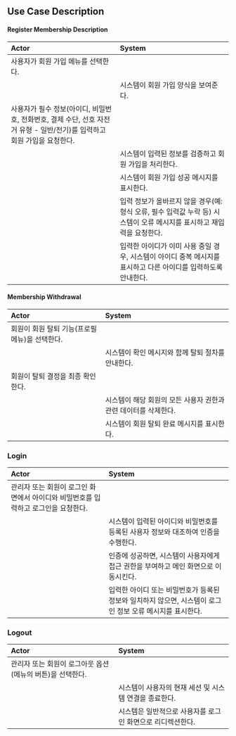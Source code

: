 ## Use Case Description

#### Register Membership Description

| Actor                                                                    | System                                                                |
| :----------------------------------------------------------------------- | :-------------------------------------------------------------------- |
| 사용자가 회원 가입 메뉴를 선택한다.                                                     |                                                                       |
|                                                                          | 시스템이 회원 가입 양식을 보여준다.                                                  |
| 사용자가 필수 정보(아이디, 비밀번호, 전화번호, 결제 수단, 선호 자전거 유형 - 일반/전기)를 입력하고 회원 가입을 요청한다. |                                                                       |
|                                                                          | 시스템이 입력된 정보를 검증하고 회원 가입을 처리한다.                                        |
|                                                                          | 시스템이 회원 가입 성공 메시지를 표시한다.                                              |
|                                                                          | 입력 정보가 올바르지 않을 경우(예: 형식 오류, 필수 입력값 누락 등) 시스템이 오류 메시지를 표시하고 재입력을 요청한다. |
|                                                                          | 입력한 아이디가 이미 사용 중일 경우, 시스템이 아이디 중복 메시지를 표시하고 다른 아이디를 입력하도록 안내한다.       |

#### Membership Withdrawal
| Actor                       | System                               |
| :-------------------------- | :----------------------------------- |
| 회원이 회원 탈퇴 기능(프로필 메뉴)을 선택한다. |                                      |
|                             | 시스템이 확인 메시지와 함께 탈퇴 절차를 안내한다.         |
| 회원이 탈퇴 결정을 최종 확인한다.         |                                      |
|                             | 시스템이 해당 회원의 모든 사용자 권한과 관련 데이터를 삭제한다. |
|                             | 시스템이 회원 탈퇴 완료 메시지를 표시한다.             |
### Login
| Actor                                          | System                                                       |
| :--------------------------------------------- | :----------------------------------------------------------- |
| 관리자 또는 회원이 로그인 화면에서 아이디와 비밀번호를 입력하고 로그인을 요청한다. |                                                              |
|                                                | 시스템이 입력된 아이디와 비밀번호를 등록된 사용자 정보와 대조하여 인증을 수행한다.               |
|                                                | 인증에 성공하면, 시스템이 사용자에게 접근 권한을 부여하고 메인 화면으로 이동시킨다.              |
|                                                | 입력한 아이디 또는 비밀번호가 등록된 정보와 일치하지 않으면, 시스템이 로그인 정보 오류 메시지를 표시한다. |

### Logout

| Actor                             | System                           |
| :-------------------------------- | :------------------------------- |
| 관리자 또는 회원이 로그아웃 옵션(메뉴의 버튼)을 선택한다. |                                  |
|                                   | 시스템이 사용자의 현재 세션 및 시스템 연결을 종료한다.  |
|                                   | 시스템은 일반적으로 사용자를 로그인 화면으로 리디렉션한다. |


